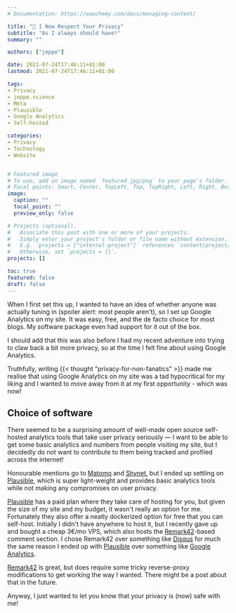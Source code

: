 ```yaml
---
# Documentation: https://wowchemy.com/docs/managing-content/

title: "😬 I Now Respect Your Privacy"
subtitle: "As I always should have!"
summary: ""

authors: ["jeppe"]

date: 2021-07-24T17:46:11+01:00
lastmod: 2021-07-24T17:46:11+01:00

tags:
- Privacy
- jeppe.science
- Meta
- Plausible
- Google Analytics
- Self-hosted

categories:
- Privacy
- Technology
- Website


# Featured image
# To use, add an image named `featured.jpg/png` to your page's folder.
# Focal points: Smart, Center, TopLeft, Top, TopRight, Left, Right, BottomLeft, Bottom, BottomRight.
image:
  caption: ""
  focal_point: ""
  preview_only: false

# Projects (optional).
#   Associate this post with one or more of your projects.
#   Simply enter your project's folder or file name without extension.
#   E.g. `projects = ["internal-project"]` references `content/project/deep-learning/index.md`.
#   Otherwise, set `projects = []`.
projects: []

toc: true
featured: false
draft: false
---
```


When I first set this up, I wanted to have an idea of whether anyone was actually tuning in (spoiler alert: most people aren't), so I set up Google Analytics on my site. It was easy, free, and the de facto choice for most blogs. My software package even had support for it out of the box.

I should add that this was also before I had my recent adventure into trying to claw back a bit more privacy, so at the time I felt fine about using Google Analytics.

Truthfully, writing {{< thought "privacy-for-non-fanatics" >}} made me realise that using Google Analytics on my site was a tad hypocritical for my liking and I wanted to move away from it at my first opportunity - which was now!

## Choice of software

There seemed to be a surprising amount of well-made open source self-hosted analytics tools that take user privacy seriously — I want to be able to get some basic analytics and numbers from people visiting my site, but I decidedly do not want to contribute to them being tracked and profiled across the internet!

Honourable mentions go to [Matomo] and [Shynet], but I ended up settling on [Plausible], which is super light-weight and provides basic analytics tools while not making any compromises on user privacy.

[Plausible] has a paid plan where they take care of hosting for you, but given the size of my site and my budget, it wasn't really an option for me. Fortunately they also offer a neatly dockerized option for free that you can self-host. Initially I didn't have anywhere to host it, but I recently gave up and bought a cheap 3€/mo VPS, which also hosts the [Remark42]-based comment section. I chose Remark42 over something like [Disqus] for much the same reason I ended up with [Plausible] over something like [Google Analytics].

[Remark42] is great, but does require some tricky reverse-proxy modifications to get working the way I wanted. There might be a post about that in the future.

Anyway, I just wanted to let you know that your privacy is (now) safe with me!


[Matomo]: https://matomo.org/
[Shynet]: https://github.com/milesmcc/shynet
[Plausible]: https://plausible.io/
[Remark42]: https://remark42.com/
[Disqus]: https://disqus.com/
[Google Analytics]: https://marketingplatform.google.com/about/analytics/
